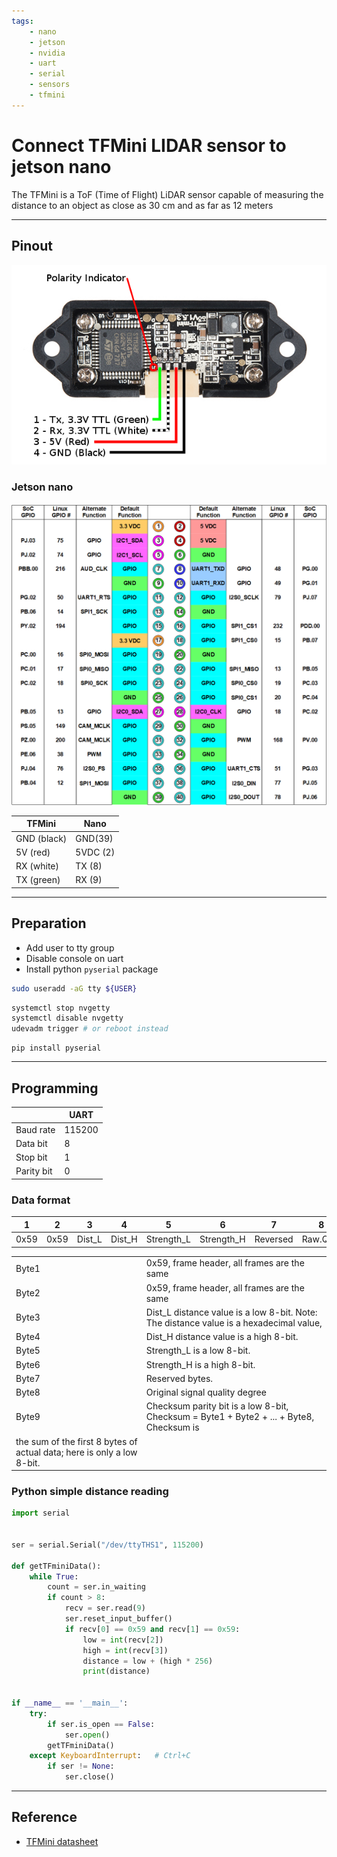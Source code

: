 ```yaml
---
tags:
    - nano
    - jetson
    - nvidia
    - uart
    - serial
    - sensors
    - tfmini
---
```

# Connect TFMini LIDAR sensor to jetson nano

The TFMini is a ToF (Time of Flight) LiDAR sensor capable of measuring the distance to an object as close as 30 cm and as far as 12 meters



---

## Pinout

![](images/tfmini_pinouts.png)

### Jetson nano
![](images/jetson_nano_gpio.png)


| TFMini      | Nano     |
| ----------- | -------- |
| GND (black) | GND(39)  |
| 5V (red)    | 5VDC (2) |
| RX (white)  | TX (8)   |
| TX (green)  | RX (9)   |

---

## Preparation
- Add user to tty group
- Disable console on uart
- Install python `pyserial` package

```bash title="Add user to tty grpup"
sudo useradd -aG tty ${USER}
```

```bash
systemctl stop nvgetty
systemctl disable nvgetty
udevadm trigger # or reboot instead
```

```
pip install pyserial
```

---

## Programming

|            | UART   |
| ---------- | ------ |
| Baud rate  | 115200 |
| Data bit   | 8      |
| Stop bit   | 1      |
| Parity bit | 0      |


### Data format

| 1    | 2    | 3      | 4      | 5          | 6          | 7        | 8        | 9        |
| ---- | ---- | ------ | ------ | ---------- | ---------- | -------- | -------- | -------- |
| 0x59 | 0x59 | Dist_L | Dist_H | Strength_L | Strength_H | Reversed | Raw.Qual | Checksum |

|                                                                        |                                                                                         |
| ---------------------------------------------------------------------- | --------------------------------------------------------------------------------------- |
| Byte1                                                                  | 0x59, frame header, all frames are the same                                             |
| Byte2                                                                  | 0x59, frame header, all frames are the same                                             |
| Byte3                                                                  | Dist_L distance value is a low 8-bit. Note: The distance value is a hexadecimal value,  |
| Byte4                                                                  | Dist_H distance value is a high 8-bit.                                                  |
| Byte5                                                                  | Strength_L is a low 8-bit.                                                              |
| Byte6                                                                  | Strength_H is a high 8-bit.                                                             |
| Byte7                                                                  | Reserved bytes.                                                                         |
| Byte8                                                                  | Original signal quality degree                                                          |
| Byte9                                                                  | Checksum parity bit is a low 8-bit, Checksum = Byte1 + Byte2 + ... + Byte8, Checksum is |
| the sum of the first 8 bytes of actual data; here is only a low 8-bit. |                                                                                         |

 
### Python simple distance reading

```python
import serial


ser = serial.Serial("/dev/ttyTHS1", 115200)

def getTFminiData():
    while True:
        count = ser.in_waiting
        if count > 8:
            recv = ser.read(9)
            ser.reset_input_buffer()
            if recv[0] == 0x59 and recv[1] == 0x59:
                low = int(recv[2])
                high = int(recv[3])
                distance = low + (high * 256)
                print(distance)


if __name__ == '__main__':
    try:
        if ser.is_open == False:
            ser.open()
        getTFminiData()
    except KeyboardInterrupt:   # Ctrl+C
        if ser != None:
            ser.close()
```
 
 

---

## Reference
- [TFMini datasheet](https://cdn.sparkfun.com/assets/5/e/4/7/b/benewake-tfmini-datasheet.pdf)